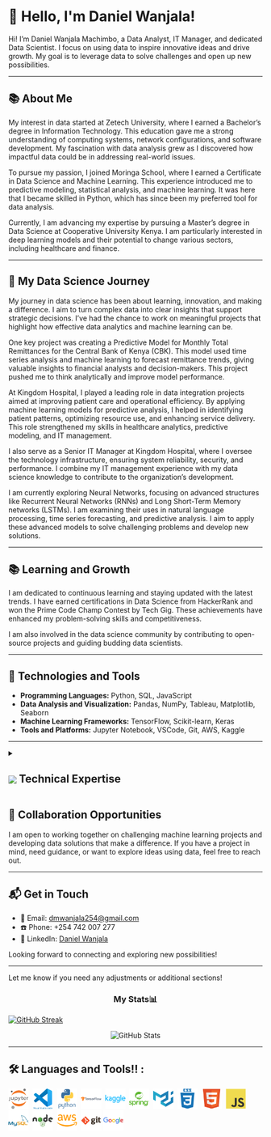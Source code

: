 # 🚀 Hello, I'm Daniel Wanjala!

Hi! I’m Daniel Wanjala Machimbo, a Data Analyst, IT Manager, and dedicated Data Scientist. I focus on using data to inspire innovative ideas and drive growth. My goal is to leverage data to solve challenges and open up new possibilities.

---

## 📚 About Me

My interest in data started at Zetech University, where I earned a Bachelor’s degree in Information Technology. This education gave me a strong understanding of computing systems, network configurations, and software development. My fascination with data analysis grew as I discovered how impactful data could be in addressing real-world issues.

To pursue my passion, I joined Moringa School, where I earned a Certificate in Data Science and Machine Learning. This experience introduced me to predictive modeling, statistical analysis, and machine learning. It was here that I became skilled in Python, which has since been my preferred tool for data analysis.

Currently, I am advancing my expertise by pursuing a Master’s degree in Data Science at Cooperative University Kenya. I am particularly interested in deep learning models and their potential to change various sectors, including healthcare and finance.

---

## 🌟 My Data Science Journey

My journey in data science has been about learning, innovation, and making a difference. I aim to turn complex data into clear insights that support strategic decisions. I’ve had the chance to work on meaningful projects that highlight how effective data analytics and machine learning can be.

One key project was creating a Predictive Model for Monthly Total Remittances for the Central Bank of Kenya (CBK). This model used time series analysis and machine learning to forecast remittance trends, giving valuable insights to financial analysts and decision-makers. This project pushed me to think analytically and improve model performance.

At Kingdom Hospital, I played a leading role in data integration projects aimed at improving patient care and operational efficiency. By applying machine learning models for predictive analysis, I helped in identifying patient patterns, optimizing resource use, and enhancing service delivery. This role strengthened my skills in healthcare analytics, predictive modeling, and IT management.

I also serve as a Senior IT Manager at Kingdom Hospital, where I oversee the technology infrastructure, ensuring system reliability, security, and performance. I combine my IT management experience with my data science knowledge to contribute to the organization’s development.

I am currently exploring Neural Networks, focusing on advanced structures like Recurrent Neural Networks (RNNs) and Long Short-Term Memory networks (LSTMs). I am examining their uses in natural language processing, time series forecasting, and predictive analysis. I aim to apply these advanced models to solve challenging problems and develop new solutions.

---

## 📚 Learning and Growth

I am dedicated to continuous learning and staying updated with the latest trends. I have earned certifications in Data Science from HackerRank and won the Prime Code Champ Contest by Tech Gig. These achievements have enhanced my problem-solving skills and competitiveness.

I am also involved in the data science community by contributing to open-source projects and guiding budding data scientists.

---

## 🔧 Technologies and Tools

- **Programming Languages:** Python, SQL, JavaScript  
- **Data Analysis and Visualization:** Pandas, NumPy, Tableau, Matplotlib, Seaborn  
- **Machine Learning Frameworks:** TensorFlow, Scikit-learn, Keras  
- **Tools and Platforms:** Jupyter Notebook, VSCode, Git, AWS, Kaggle  

---

<!-- Technical Showcase -->
<details>
  <summary>
    <h2>
      <img src="https://cdn.jsdelivr.net/gh/devicons/devicon/icons/code/code-original.svg" width="25" style="vertical-align: middle"/>
      Technical Expertise
    </h2>
  </summary>
  
  <div style="padding: 15px; background: #f5f5f5; border-radius: 10px">
    <div style="display: grid; grid-template-columns: repeat(auto-fit, minmax(250px, 1fr)); gap: 20px">
    
      <!-- Tools Grid -->
      <div class="tool-card">
        <img src="https://cdn.jsdelivr.net/gh/devicons/devicon/icons/python/python-original-wordmark.svg" width="40"/>
        <h4>Python</h4>
        <p>Advanced proficiency in data manipulation (Pandas), ML (Scikit-learn), and deep learning (TensorFlow)</p>
      </div>
      
      <div class="tool-card">
        <img src="https://cdn.jsdelivr.net/gh/devicons/devicon/icons/tableau/tableau-original.svg" width="40"/>
        <h4>Tableau</h4>
        <p>Dashboard development with real-time data visualization for executive reporting</p>
      </div>
      
      <div class="tool-card">
        <img src="https://cdn.jsdelivr.net/gh/devicons/devicon/icons/aws/aws-original-wordmark.svg" width="40"/>
        <h4>AWS</h4>
        <p>Cloud infrastructure management for scalable ML pipelines</p>
      </div>
      
      <div class="tool-card">
        <img src="https://cdn.jsdelivr.net/gh/devicons/devicon/icons/tensorflow/tensorflow-original-wordmark.svg" width="40"/>
        <h4>TensorFlow</h4>
        <p>Developed NLP models achieving 92% accuracy in sentiment analysis</p>
      </div>
      
    </div>
    
  </div>
</details>

## 🤝 Collaboration Opportunities

I am open to working together on challenging machine learning projects and developing data solutions that make a difference. If you have a project in mind, need guidance, or want to explore ideas using data, feel free to reach out.

---

## 📬 Get in Touch

- 📧 Email: dmwanjala254@gmail.com  
- ☎️ Phone: +254 742 007 277  
- 💼 LinkedIn: [Daniel Wanjala](https://www.linkedin.com/in/daniel-wanjala-912b8b17b)  

Looking forward to connecting and exploring new possibilities!

---

Let me know if you need any adjustments or additional sections!



<h3 align="center">My Stats📊</h3>

[![GitHub Streak](https://streak-stats.demolab.com/?user=MadScie254)](https://git.io/streak-stats)

<div align="center" class="stats-container">
  <img src="https://github-readme-stats.vercel.app/api?username=MadScie254&show_icons=true&theme=radical" alt="GitHub Stats"/>
</div>

---

## :hammer_and_wrench: Languages and Tools!! :

<div>
  <img src="https://github.com/devicons/devicon/blob/master/icons/jupyter/jupyter-original-wordmark.svg" title="Jupyter"  alt="Jupyter" width="40" height="40"/>&nbsp;
  <img src="https://github.com/devicons/devicon/blob/master/icons/vscode/vscode-original-wordmark.svg" title="Vscode"  alt="Vscode" width="40" height="40"/>&nbsp;
  <img src="https://github.com/devicons/devicon/blob/master/icons/python/python-original-wordmark.svg" title="Python"  alt="Python" width="40" height="40"/>&nbsp;
  <img src="https://github.com/devicons/devicon/blob/master/icons/tensorflow/tensorflow-original-wordmark.svg" title="Tensorflow"  alt="Tensorflow" width="40" height="40"/>&nbsp;
  <img src="https://github.com/devicons/devicon/blob/master/icons/kaggle/kaggle-original-wordmark.svg" title="Kaggle"  alt="Kaggle" width="40" height="40"/>&nbsp;
  <img src="https://github.com/devicons/devicon/blob/master/icons/spring/spring-original-wordmark.svg" title="Spring" alt="Spring" width="40" height="40"/>&nbsp;
  <img src="https://github.com/devicons/devicon/blob/master/icons/materialui/materialui-original.svg" title="Material UI" alt="Material UI" width="40" height="40"/>&nbsp;
  <img src="https://github.com/devicons/devicon/blob/master/icons/css3/css3-plain-wordmark.svg"  title="CSS3" alt="CSS" width="40" height="40"/>&nbsp;
  <img src="https://github.com/devicons/devicon/blob/master/icons/html5/html5-original.svg" title="HTML5" alt="HTML" width="40" height="40"/>&nbsp;
  <img src="https://github.com/devicons/devicon/blob/master/icons/javascript/javascript-original.svg" title="JavaScript" alt="JavaScript" width="40" height="40"/>&nbsp;
  <img src="https://github.com/devicons/devicon/blob/master/icons/mysql/mysql-original-wordmark.svg" title="MySQL"  alt="MySQL" width="40" height="40"/>&nbsp;
  <img src="https://github.com/devicons/devicon/blob/master/icons/nodejs/nodejs-original-wordmark.svg" title="NodeJS" alt="NodeJS" width="40" height="40"/>&nbsp;
  <img src="https://github.com/devicons/devicon/blob/master/icons/amazonwebservices/amazonwebservices-plain-wordmark.svg" title="AWS" alt="AWS" width="40" height="40"/>&nbsp;
  <img src="https://github.com/devicons/devicon/blob/master/icons/git/git-original-wordmark.svg" title="Git" **alt="Git" width="40" height="40"/>
  <img src="https://github.com/devicons/devicon/blob/master/icons/google/google-original-wordmark.svg" title="Google"  alt="Google" width="40" height="40"/>&nbsp;
</div>



<!---
MadScie254/MadScie254 is a ✨ special ✨ repository because its `README.md` (this file) appears on your GitHub profile.
You can click the Preview link to take a look at your changes.
--->
